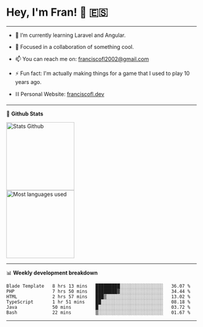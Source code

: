 # Hey, I'm Fran! 👋 :es:

-------

- 🌱 I’m currently learning Laravel and Angular.

- 👯 Focused in a collaboration of something cool.

- 📫 You can reach me on: franciscofl2002@gmail.com

- ⚡ Fun fact: I'm actually making things for a game that I used to play 10 years ago.

- ⛓  Personal Website: [franciscofl.dev](https://www.franciscofl.dev/)

-------

📝 **Github Stats**


<div align="left">
  <img height="180em" src="https://github-readme-stats.vercel.app/api?username=franciscofl12&count_private=true&show_icons=true&theme=dracula&bg_color=-45deg,282A36,3D3344" alt="Stats Github"/>
  <br>
  <img height="180em" src="https://github-readme-stats.vercel.app/api/top-langs/?username=franciscofl12&count_private&theme=dracula&bg_color=-45deg,282A36,3D3344&layout=compact&langs_count=6" alt="Most languages used"/>
</div>

-------

📊 **Weekly development breakdown**


<!--START_SECTION:waka-->

```text
Blade Template   8 hrs 13 mins   █████████░░░░░░░░░░░░░░░░   36.07 %
PHP              7 hrs 50 mins   ████████▓░░░░░░░░░░░░░░░░   34.44 %
HTML             2 hrs 57 mins   ███▒░░░░░░░░░░░░░░░░░░░░░   13.02 %
TypeScript       1 hr 51 mins    ██░░░░░░░░░░░░░░░░░░░░░░░   08.18 %
Java             50 mins         █░░░░░░░░░░░░░░░░░░░░░░░░   03.72 %
Bash             22 mins         ▒░░░░░░░░░░░░░░░░░░░░░░░░   01.67 %
```

<!--END_SECTION:waka-->

-------

